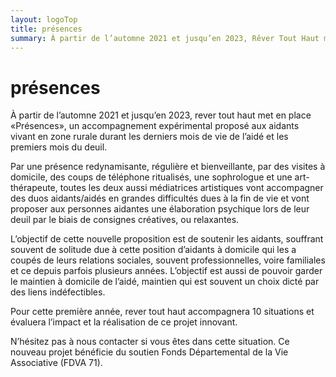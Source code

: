 ```yaml
---
layout: logoTop
title: présences
summary: À partir de l’automne 2021 et jusqu’en 2023, Rêver Tout Haut met en place «Présences», un accompagnement expérimental proposé aux aidants vivant en zone rurale durant les derniers mois de vie de l’aidé et les premiers mois du deuil. 
---
```

<h1>présences</h1>

<p class="intro-text">À partir de l’automne 2021 et jusqu’en 2023, <span class="rever-typog">rever tout haut</span> met en place «Présences», un accompagnement expérimental proposé aux aidants vivant en zone rurale durant les derniers mois de vie de l’aidé et les premiers mois du deuil.</p>

<p class="intro-text">Par une présence redynamisante, régulière et bienveillante, par des visites à domicile, des coups de téléphone ritualisés, une sophrologue et une art-thérapeute, toutes les deux aussi médiatrices artistiques vont accompagner des duos aidants/aidés en grandes difficultés dues à la fin de vie et vont proposer aux personnes aidantes une élaboration psychique lors de leur deuil par le biais de consignes créatives, ou relaxantes.</p>

<p class="intro-text">L’objectif de cette nouvelle proposition est de soutenir les aidants, souffrant souvent de solitude due à cette position d’aidants à domicile qui les a coupés de leurs relations sociales, souvent professionnelles, voire familiales et ce depuis parfois plusieurs années. 
L’objectif est aussi de pouvoir garder le maintien à domicile de l’aidé, maintien qui est souvent un choix dicté par des liens indéfectibles.</p>

<p class="intro-text">Pour cette première année, <span class="rever-typog">rever tout haut</span> accompagnera 10 situations et évaluera l’impact et la réalisation de ce projet innovant.</p>

<p class="intro-text">N’hésitez pas à nous contacter si vous êtes dans cette situation. 
Ce nouveau projet bénéficie du soutien Fonds Départemental de la Vie Associative (FDVA 71).</p>